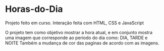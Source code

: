 # Horas-do-Dia
Projeto feito em curso. Interação feita com HTML, CSS e JavaScript 

O projeto tem como objetivo mostrar a hora atual, 
e em conjunto mostra uma imagem que corresponde ao periodo do dia como: DIA, TARDE e NOITE 
Também a mudança de cor das paginas de acordo com as imagens.  
